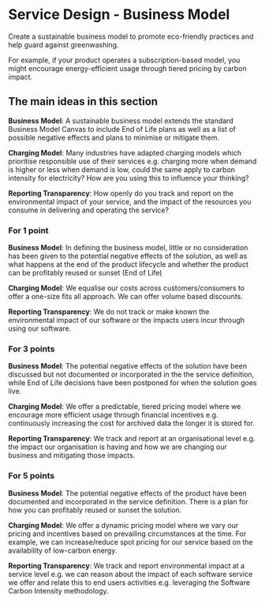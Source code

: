 # Service Design - Business Model

Create a sustainable business model to promote eco-friendly practices and help guard against greenwashing.

For example, if your product operates a subscription-based model, you might encourage energy-efficient usage through tiered pricing by carbon impact.

## The main ideas in this section

**Business Model**: A sustainable business model extends the standard Business Model Canvas to include End of Life plans as well as a list of possible negative effects and plans to minimise or mitigate them.

**Charging Model**: Many industries have adapted charging models which prioritise responsible use of their services e.g. charging more when demand is higher or less when demand is low, could the same apply to carbon intensity for electricity? How are you using this to influence your thinking?

**Reporting Transparency**: How openly do you track and report on the environmental impact of your service, and the impact of the resources you consume in delivering and operating the service?

### For 1 point

**Business Model**: In defining the business model, little or no consideration has been given to the potential negative effects of the solution, as well as what happens at the end of the product lifecycle and whether the product can be profitably reused or sunset (End of Life)

**Charging Model**: We equalise our costs across customers/consumers to offer a one-size fits all approach. We can offer volume based discounts.

**Reporting Transparency**: We do not track or make known the environmental impact of our software or the impacts users incur through using our software.

### For 3 points

**Business Model**: The potential negative effects of the solution have been discussed but not documented or incorporated in the the service definition, while End of Life decisions have been postponed for when the solution goes live.

**Charging Model**: We offer a predictable, tiered pricing model where we encourage more efficient usage through financial incentives e.g. continuously increasing the cost for archived data the longer it is stored for.

**Reporting Transparency**: We track and report at an organisational level e.g. the impact our organisation is having and how we are changing our business and mitigating those impacts.

### For 5 points

**Business Model**: The potential negative effects of the product have been documented and incorporated in the service definition. There is a plan for how you can profitably reused or sunset the solution.

**Charging Model**: We offer a dynamic pricing model where we vary our pricing and incentives based on prevailing circumstances at the time. For example, we can increase/reduce spot pricing for our service based on the availability of low-carbon energy.

**Reporting Transparency**: We track and report environmental impact at a service level e.g. we can reason about the impact of each software service we offer and relate this to end users activities e.g. leveraging the Software Carbon Intensity methodology.
